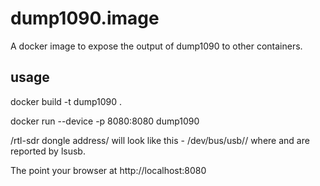 # dump1090.image
A docker image to expose the output of dump1090 to other containers.

## usage
docker build -t dump1090 .

docker run --device <rtl-sdr dongle address> -p 8080:8080 dump1090

/rtl-sdr dongle address/ will look like this - /dev/bus/usb/<bus>/<device>
where <bus> and <device> are reported by lsusb.

The point your browser at http://localhost:8080
